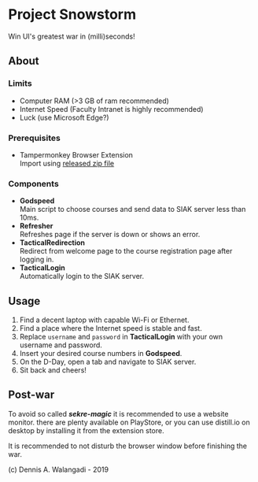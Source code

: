 # Project Snowstorm  

Win UI's greatest war in (milli)seconds!

## About

### Limits

- Computer RAM (>3 GB of ram recommended)
- Internet Speed (Faculty Intranet is highly recommended)
- Luck (use Microsoft Edge?)

### Prerequisites

- Tampermonkey Browser Extension  
  Import using [released zip file](https://github.com/dnswd/snowstorm/releases/download/v1.0/snowstorm_v1.0.zip)

### Components

- **Godspeed**  
  Main script to choose courses and send data to SIAK server less than 10ms.
- **Refresher**  
  Refreshes page if the server is down or shows an error.
- **TacticalRedirection**  
  Redirect from welcome page to the course registration page after logging in.
- **TacticalLogin**  
  Automatically login to the SIAK server.

## Usage

1. Find a decent laptop with capable Wi-Fi or Ethernet.
2. Find a place where the Internet speed is stable and fast.
3. Replace `username` and `password` in **TacticalLogin** with your own username and password.
4. Insert your desired course numbers in **Godspeed**.
5. On the D-Day, open a tab and navigate to SIAK server.
6. Sit back and cheers!

## Post-war

To avoid so called ***sekre-magic*** it is recommended to use a website monitor. there are plenty available on PlayStore, or you can use distill.io on desktop by installing it from the extension store.

It is recommended to not disturb the browser window before finishing the war.

(c) Dennis A. Walangadi - 2019
